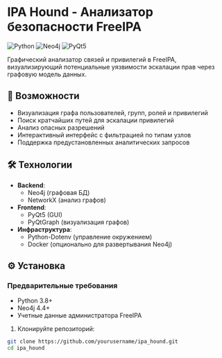 # IPA Hound - Анализатор безопасности FreeIPA

![Python](https://img.shields.io/badge/Python-3.8+-blue.svg)
![Neo4j](https://img.shields.io/badge/Neo4j-4.4+-brightgreen.svg)
![PyQt5](https://img.shields.io/badge/PyQt5-5.15-purple.svg)

Графический анализатор связей и привилегий в FreeIPA, визуализирующий потенциальные уязвимости эскалации прав через графовую модель данных.

## 📌 Возможности

- Визуализация графа пользователей, групп, ролей и привилегий
- Поиск кратчайших путей для эскалации привилегий
- Анализ опасных разрешений
- Интерактивный интерфейс с фильтрацией по типам узлов
- Поддержка предустановленных аналитических запросов

## 🛠 Технологии

- **Backend**:
  - Neo4j (графовая БД)
  - NetworkX (анализ графов)
- **Frontend**:
  - PyQt5 (GUI)
  - PyQtGraph (визуализация графов)
- **Инфраструктура**:
  - Python-Dotenv (управление окружением)
  - Docker (опционально для развертывания Neo4j)

## ⚙️ Установка

### Предварительные требования
- Python 3.8+
- Neo4j 4.4+
- Учетные данные администратора FreeIPA

1. Клонируйте репозиторий:
```bash
git clone https://github.com/yourusername/ipa_hound.git
cd ipa_hound
